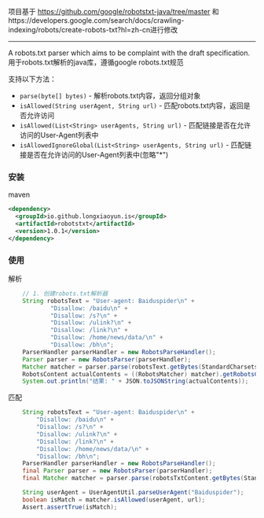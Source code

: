 项目基于 https://github.com/google/robotstxt-java/tree/master 和https://developers.google.com/search/docs/crawling-indexing/robots/create-robots-txt?hl=zh-cn进行修改
***

A robots.txt parser which aims to be complaint with the draft specification.
用于robots.txt解析的java库，遵循google robots.txt规范

支持以下方法：
* `parse(byte[] bytes)` - 解析robots.txt内容，返回分组对象
* `isAllowed(String userAgent, String url)` - 匹配robots.txt内容，返回是否允许访问
* `isAllowed(List<String> userAgents, String url)` - 匹配链接是否在允许访问的User-Agent列表中
* `isAllowedIgnoreGlobal(List<String> userAgents, String url)` - 匹配链接是否在允许访问的User-Agent列表中(忽略"*")


### 安装
maven

```xml
<dependency>
  <groupId>io.github.longxiaoyun.is</groupId>
  <artifactId>robotstxt</artifactId>
  <version>1.0.1</version>
</dependency>
```

### 使用

解析
```java
    // 1. 创建robots.txt解析器
    String robotsText = "User-agent: Baiduspider\n" +
            "Disallow: /baidu\n" +
            "Disallow: /s?\n" +
            "Disallow: /ulink?\n" +
            "Disallow: /link?\n" +
            "Disallow: /home/news/data/\n" +
            "Disallow: /bh\n";
    ParserHandler parserHandler = new RobotsParseHandler();
    Parser parser = new RobotsParser(parserHandler);
    Matcher matcher = parser.parse(robotsText.getBytes(StandardCharsets.UTF_8));
    RobotsContent actualContents = ((RobotsMatcher) matcher).getRobotsContent();
    System.out.println("结果: " + JSON.toJSONString(actualContents));
```

匹配
```java
    String robotsText = "User-agent: Baiduspider\n" +
        "Disallow: /baidu\n" +
        "Disallow: /s?\n" +
        "Disallow: /ulink?\n" +
        "Disallow: /link?\n" +
        "Disallow: /home/news/data/\n" +
        "Disallow: /bh\n";
    ParserHandler parserHandler = new RobotsParseHandler();
    final Parser parser = new RobotsParser(parserHandler);
    final Matcher matcher = parser.parse(robotsTxtContent.getBytes(StandardCharsets.UTF_8));

    String userAgent = UserAgentUtil.parseUserAgent("Baiduspider");
    boolean isMatch = matcher.isAllowed(userAgent, url);
    Assert.assertTrue(isMatch);
```
